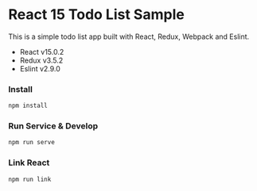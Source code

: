 # React 15 Todo List Sample

This is a simple todo list app built with React, Redux, Webpack and Eslint.

- React v15.0.2
- Redux v3.5.2
- Eslint v2.9.0

### Install

```javascript
npm install
```

### Run Service & Develop

```javascript
npm run serve
```

### Link React

```javascript
npm run link
```
